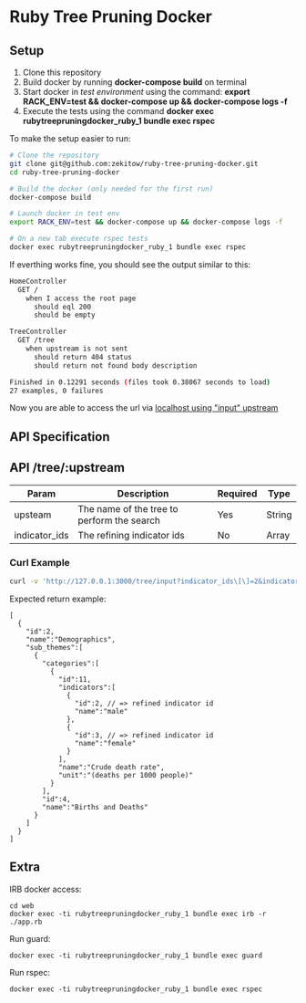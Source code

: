 # Ruby Tree Pruning Docker
## Setup

1. Clone this repository
2. Build docker by running **docker-compose build** on terminal
3. Start docker in *test environment* using the command: **export RACK_ENV=test && docker-compose up && docker-compose logs -f**
4. Execute the tests using the command **docker exec rubytreepruningdocker_ruby_1 bundle exec rspec**

To make the setup easier to run:

```sh
# Clone the repository
git clone git@github.com:zekitow/ruby-tree-pruning-docker.git
cd ruby-tree-pruning-docker

# Build the docker (only needed for the first run)
docker-compose build

# Launch docker in test env
export RACK_ENV=test && docker-compose up && docker-compose logs -f

# On a new tab execute rspec tests
docker exec rubytreepruningdocker_ruby_1 bundle exec rspec
```

If everthing works fine, you should see the output similar to this:

```sh
HomeController
  GET /
    when I access the root page
      should eql 200
      should be empty

TreeController
  GET /tree
    when upstream is not sent
      should return 404 status
      should return not found body description

Finished in 0.12291 seconds (files took 0.38067 seconds to load)
27 examples, 0 failures
```

Now you are able to access the url via [localhost using "input" upstream](http://localhost:3000/tree/input)

## API Specification
## API /tree/:upstream

| Param            | Description                                 | Required  | Type     |
|------------------|---------------------------------------------|-----------|----------|
| upsteam          | The name of the tree to perform the search  | Yes       | String   |
| indicator_ids    | The refining indicator ids                  | No        | Array    |

### Curl Example

```sh
curl -v 'http://127.0.0.1:3000/tree/input?indicator_ids\[\]=2&indicator_ids\[\]=3'
```

Expected return example:
```
[
  {
    "id":2,
    "name":"Demographics",
    "sub_themes":[
      {
        "categories":[
          {
            "id":11,
            "indicators":[
              {
                "id":2, // => refined indicator id
                "name":"male"
              },
              {
                "id":3, // => refined indicator id
                "name":"female"
              }
            ],
            "name":"Crude death rate",
            "unit":"(deaths per 1000 people)"
          }
        ],
        "id":4,
        "name":"Births and Deaths"
      }
    ]
  }
]
```

## Extra

IRB docker access:
```
cd web
docker exec -ti rubytreepruningdocker_ruby_1 bundle exec irb -r ./app.rb
```

Run guard:
```
docker exec -ti rubytreepruningdocker_ruby_1 bundle exec guard
```

Run rspec:
```
docker exec -ti rubytreepruningdocker_ruby_1 bundle exec rspec
```